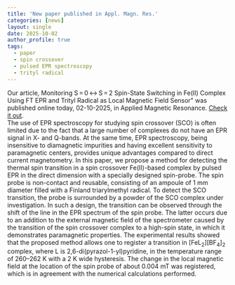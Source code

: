 ```yaml
---
title: 'New paper published in Appl. Magn. Res.'
categories: [news]
layout: single
date: 2025-10-02
author_profile: true
tags:
  - paper
  - spin crossover
  - pulsed EPR spectroscopy
  - trityl radical
---
```


Our article, Monitoring S = 0 ↔ S = 2 Spin-State Switching in Fe(II) Complex Using FT EPR and Trityl Radical as Local Magnetic Field Sensor" was published online today, 02-10-2025, in Applied Magnetic Resonance. <a href="https://doi.org/10.1007/s00723-025-01809-5">Check it out</a>. <br/>
The use of EPR spectroscopy for studying spin crossover (SCO) is often limited due to the fact that a large number of complexes do not have an EPR signal in X- and Q-bands. At the same time, EPR spectroscopy, being insensitive to diamagnetic impurities and having excellent sensitivity to paramagnetic centers, provides unique advantages compared to direct current magnetometry. In this paper, we propose a method for detecting the thermal spin transition in a spin crossover Fe(II)-based complex by pulsed EPR in the direct dimension with a specially designed spin-probe. The spin probe is non-contact and reusable, consisting of an ampoule of 1 mm diameter filled with a Finland triarylmethyl radical. To detect the SCO transition, the probe is surrounded by a powder of the SCO complex under investigation. In such a design, the transition can be observed through the shift of the line in the EPR spectrum of the spin probe. The latter occurs due to an addition to the external magnetic field of the spectrometer caused by the transition of the spin crossover complex to a high-spin state, in which it demonstrates paramagnetic properties. The experimental results showed that the proposed method allows one to register a transition in \[FeL<sub>2</sub>]\[BF<sub>4</sub>]<sub>2</sub> complex, where L is 2,6-di(pyrazol-1-yl)pyridine, in the temperature range of 260–262 K with a 2 K wide hysteresis. The change in the local magnetic field at the location of the spin probe of about 0.004 mT was registered, which is in agreement with the numerical calculations performed.